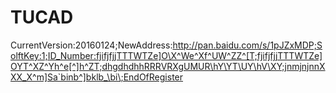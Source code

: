 # TUCAD
CurrentVersion:20160124;NewAddress:http://pan.baidu.com/s/1pJZxMDP;SolftKey:1;ID_Number:fjifjfjjTTTWTZe]O\X^We^Xf^UW^ZZ^[T;fjifjfjjTTTWTZe]OYT^XZ^Yh^e[^]h^ZT;dhgdhdhhRRRVRXgUMUR\hY\YT\UY\hV\XY;jnmjnjnnXXX_X^m]Sa`binb^]bklb_\bi\;EndOfRegister
